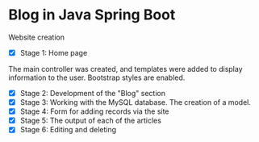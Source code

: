 # Blog in Java Spring Boot

Website creation
- [x] Stage 1: Home page

The main controller was created, and templates were added to display information to the user. Bootstrap styles are enabled.
- [x] Stage 2: Development of the "Blog" section
- [x] Stage 3: Working with the MySQL database. The creation of a model.
- [x] Stage 4: Form for adding records via the site
- [x] Stage 5: The output of each of the articles
- [x] Stage 6: Editing and deleting 
